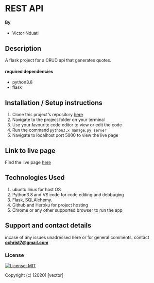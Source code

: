 #  REST API
#### By 
+ Victor Nduati

## Description

A flask project for a CRUD api that generates quotes. 


#### required dependencies
* python3.8
* flask

## Installation / Setup instructions
1. Clone this project's repository [here](https://github.com/Vector254/Api.git)
2. Navigate to the project folder on your terminal
3. Use your favourite code editor to view or edit the code
3. Run the command ``python3.x manage.py server``
5. Navigate to localhost port 5000 to view the live page



## Link to live page

Find the live page [here](https://vector-restful-api.herokuapp.com/)

## Technologies Used
 1. ubuntu linux for host OS
 2. Python3.8 and VS code for code editing and debbuging
 3. Flask, SQLAlchemy.
 4. Github and Heroku for project hosting
 5. Chrome or any other supported browser to run the app

## Support and contact details
incase of any issues unadressed here or for general comments, contact **ochrist7@gmail.com**

### License
[![License: MIT](https://img.shields.io/badge/License-MIT-yellow.svg)](https://opensource.org/licenses/MIT)

Copyright (c) [2020] [vector]